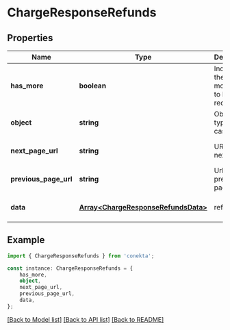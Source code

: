 # ChargeResponseRefunds


## Properties

Name | Type | Description | Notes
------------ | ------------- | ------------- | -------------
**has_more** | **boolean** | Indicates if there are more pages to be requested | [default to undefined]
**object** | **string** | Object type, in this case is list | [default to undefined]
**next_page_url** | **string** | URL of the next page. | [optional] [default to undefined]
**previous_page_url** | **string** | Url of the previous page. | [optional] [default to undefined]
**data** | [**Array&lt;ChargeResponseRefundsData&gt;**](ChargeResponseRefundsData.md) | refunds | [optional] [default to undefined]

## Example

```typescript
import { ChargeResponseRefunds } from 'conekta';

const instance: ChargeResponseRefunds = {
    has_more,
    object,
    next_page_url,
    previous_page_url,
    data,
};
```

[[Back to Model list]](../README.md#documentation-for-models) [[Back to API list]](../README.md#documentation-for-api-endpoints) [[Back to README]](../README.md)
